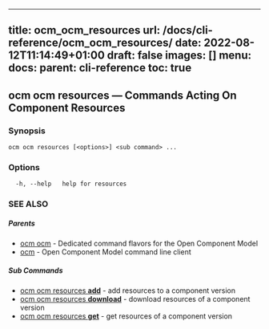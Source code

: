 
---
title: ocm_ocm_resources
url: /docs/cli-reference/ocm_ocm_resources/
date: 2022-08-12T11:14:49+01:00
draft: false
images: []
menu:
  docs:
    parent: cli-reference
toc: true
---
## ocm ocm resources &mdash; Commands Acting On Component Resources

### Synopsis

```
ocm ocm resources [<options>] <sub command> ...
```

### Options

```
  -h, --help   help for resources
```

### SEE ALSO

##### Parents

* [ocm ocm](ocm_ocm.md)	 - Dedicated command flavors for the Open Component Model
* [ocm](ocm.md)	 - Open Component Model command line client


##### Sub Commands

* [ocm ocm resources <b>add</b>](ocm_ocm_resources_add.md)	 - add resources to a component version
* [ocm ocm resources <b>download</b>](ocm_ocm_resources_download.md)	 - download resources of a component version
* [ocm ocm resources <b>get</b>](ocm_ocm_resources_get.md)	 - get resources of a component version

